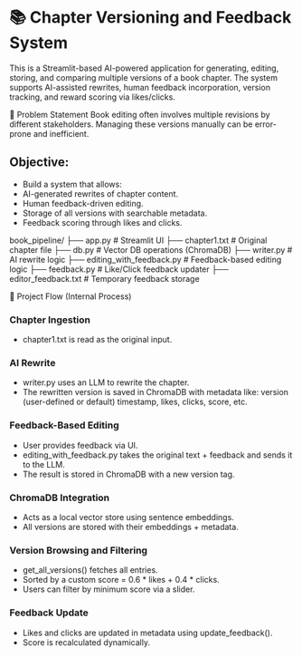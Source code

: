 # 📚 Chapter Versioning and Feedback System
This is a Streamlit-based AI-powered application for generating, editing, storing, and comparing multiple versions of a book chapter. The system supports AI-assisted rewrites, human feedback incorporation, version tracking, and reward scoring via likes/clicks.

🧩 Problem Statement
Book editing often involves multiple revisions by different stakeholders. Managing these versions manually can be error-prone and inefficient.

## Objective:
- Build a system that allows:
- AI-generated rewrites of chapter content.
- Human feedback-driven editing.
- Storage of all versions with searchable metadata.
- Feedback scoring through likes and clicks.

book_pipeline/
├── app.py                         # Streamlit UI
├── chapter1.txt                   # Original chapter file
├── db.py                          # Vector DB operations (ChromaDB)
├── writer.py                      # AI rewrite logic
├── editing_with_feedback.py       # Feedback-based editing logic
├── feedback.py                    # Like/Click feedback updater
├── editor_feedback.txt            # Temporary feedback storage


🔁 Project Flow (Internal Process)
### Chapter Ingestion
- chapter1.txt is read as the original input.

### AI Rewrite
- writer.py uses an LLM to rewrite the chapter.
- The rewritten version is saved in ChromaDB with metadata like: version (user-defined or default) timestamp, likes, clicks, score, etc.

### Feedback-Based Editing
- User provides feedback via UI.
- editing_with_feedback.py takes the original text + feedback and sends it to the LLM.
- The result is stored in ChromaDB with a new version tag.

### ChromaDB Integration
- Acts as a local vector store using sentence embeddings.
- All versions are stored with their embeddings + metadata.

### Version Browsing and Filtering
- get_all_versions() fetches all entries.
- Sorted by a custom score = 0.6 * likes + 0.4 * clicks.
- Users can filter by minimum score via a slider.

### Feedback Update
- Likes and clicks are updated in metadata using update_feedback().
- Score is recalculated dynamically.

